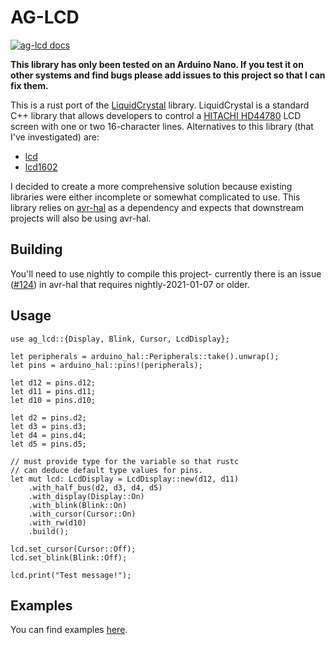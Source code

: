 # AG-LCD

[![ag-lcd docs](https://img.shields.io/badge/docs-ag--lcd-blue)](https://mjhouse.github.io/ag-lcd/ag_lcd/index.html)

**This library has only been tested on an Arduino Nano. If you test it on other systems and find bugs
please add issues to this project so that I can fix them.**

This is a rust port of the [LiquidCrystal](https://github.com/arduino-libraries/LiquidCrystal) library. LiquidCrystal 
is a standard C++ library that allows developers to control a [HITACHI HD44780](https://pdf1.alldatasheet.com/datasheet-pdf/view/63673/HITACHI/HD44780/+435JWUEGSzDpKdlpzC.hv+/datasheet.pdf) 
LCD screen with one or two 16-character lines. Alternatives to this library (that I've investigated) are:

* [lcd](https://crates.io/crates/lcd)
* [lcd1602](https://crates.io/crates/lcd1602-rs)

I decided to create a more comprehensive solution because existing libraries were either incomplete or somewhat
complicated to use. This library relies on [avr-hal](https://github.com/Rahix/avr-hal) as a dependency and expects 
that downstream projects will also be using avr-hal.

## Building

You'll need to use nightly to compile this project- currently there is an issue ([#124](https://github.com/Rahix/avr-hal/issues/124)) 
in avr-hal that requires nightly-2021-01-07 or older.

## Usage

```
use ag_lcd::{Display, Blink, Cursor, LcdDisplay};

let peripherals = arduino_hal::Peripherals::take().unwrap();
let pins = arduino_hal::pins!(peripherals);

let d12 = pins.d12;
let d11 = pins.d11;
let d10 = pins.d10;

let d2 = pins.d2;
let d3 = pins.d3;
let d4 = pins.d4;
let d5 = pins.d5;

// must provide type for the variable so that rustc
// can deduce default type values for pins.
let mut lcd: LcdDisplay = LcdDisplay::new(d12, d11)
    .with_half_bus(d2, d3, d4, d5)
    .with_display(Display::On)
    .with_blink(Blink::On)
    .with_cursor(Cursor::On)
    .with_rw(d10)
    .build();

lcd.set_cursor(Cursor::Off);
lcd.set_blink(Blink::Off);

lcd.print("Test message!");
```

## Examples

You can find examples [here](examples/).